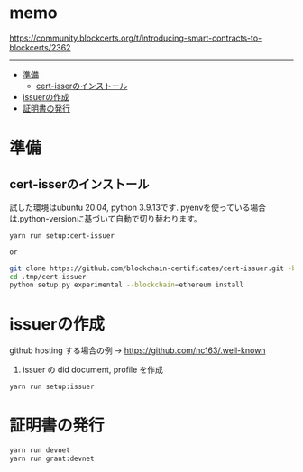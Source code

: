 
# memo<!-- omit in toc -->

https://community.blockcerts.org/t/introducing-smart-contracts-to-blockcerts/2362


---

- [準備](#準備)
  - [cert-isserのインストール](#cert-isserのインストール)
- [issuerの作成](#issuerの作成)
- [証明書の発行](#証明書の発行)

# 準備

## cert-isserのインストール

試した環境はubuntu 20.04, python 3.9.13です. pyenvを使っている場合は.python-versionに基づいて自動で切り替わります。

```bash
yarn run setup:cert-issuer

or

git clone https://github.com/blockchain-certificates/cert-issuer.git -b v3.3.0 .tmp/cert-issuer 
cd .tmp/cert-issuer
python setup.py experimental --blockchain=ethereum install
```

# issuerの作成

github hosting する場合の例 -> https://github.com/nc163/.well-known

1. issuer の did document, profile を作成

```bash
yarn run setup:issuer
```

# 証明書の発行


```bash
yarn run devnet
yarn run grant:devnet
```


